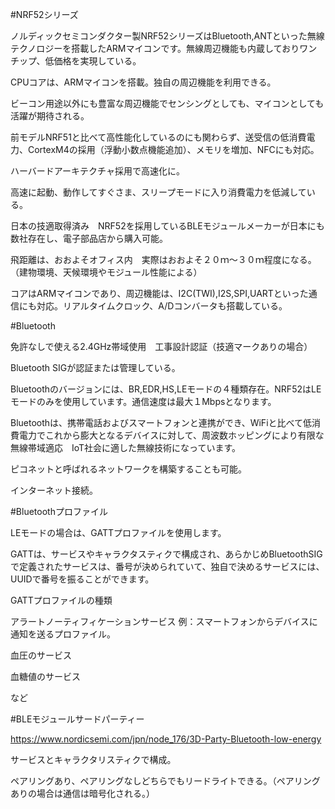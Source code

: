 #NRF52シリーズ

ノルディックセミコンダクター製NRF52シリーズはBluetooth,ANTといった無線テクノロジーを搭載したARMマイコンです。無線周辺機能も内蔵しておりワンチップ、低価格を実現している。

CPUコアは、ARMマイコンを搭載。独自の周辺機能を利用できる。

ビーコン用途以外にも豊富な周辺機能でセンシングとしても、マイコンとしても活躍が期待される。

前モデルNRF51と比べて高性能化しているのにも関わらず、送受信の低消費電力、CortexM4の採用（浮動小数点機能追加）、メモリを増加、NFCにも対応。

ハーバードアーキテクチャ採用で高速化に。

高速に起動、動作してすぐさま、スリープモードに入り消費電力を低減している。

日本の技適取得済み　NRF52を採用しているBLEモジュールメーカーが日本にも数社存在し、電子部品店から購入可能。

飛距離は、おおよそオフィス内　実際はおおよそ２０ｍ～３０ｍ程度になる。（建物環境、天候環境やモジュール性能による）

コアはARMマイコンであり、周辺機能は、I2C(TWI),I2S,SPI,UARTといった通信にも対応。リアルタイムクロック、A/Dコンバータも搭載している。

#Bluetooth

免許なしで使える2.4GHz帯域使用　工事設計認証（技適マークありの場合）

Bluetooth SIGが認証または管理している。

Bluetoothのバージョンには、BR,EDR,HS,LEモードの４種類存在。NRF52はLEモードのみを使用しています。通信速度は最大１Mbpsとなります。

Bluetoothは、携帯電話およびスマートフォンと連携ができ、WiFiと比べて低消費電力でこれから膨大となるデバイスに対して、周波数ホッピングにより有限な無線帯域適応　IoT社会に適した無線技術になっています。

ピコネットと呼ばれるネットワークを構築することも可能。

インターネット接続。

#Bluetoothプロファイル

LEモードの場合は、GATTプロファイルを使用します。

GATTは、サービスやキャラクタスティクで構成され、あらかじめBluetoothSIGで定義されたサービスは、番号が決められていて、独自で決めるサービスには、UUIDで番号を振ることができます。

GATTプロファイルの種類

アラートノーティフィケーションサービス 例：スマートフォンからデバイスに通知を送るプロファイル。

血圧のサービス

血糖値のサービス

など

#BLEモジュールサードパーティー

https://www.nordicsemi.com/jpn/node_176/3D-Party-Bluetooth-low-energy



サービスとキャラクタリスティクで構成。

ペアリングあり、ペアリングなしどちらでもリードライトできる。（ペアリングありの場合は通信は暗号化される。）

